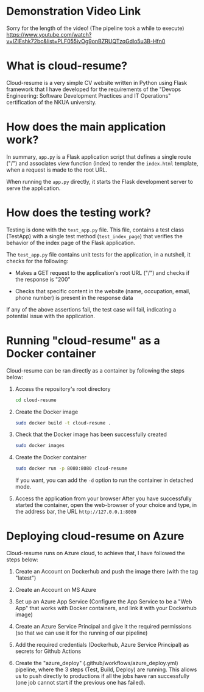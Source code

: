 # Demonstration Video Link
Sorry for the length of the video! (The pipeline took a while to execute)
https://www.youtube.com/watch?v=IZlEshk72bc&list=PLF055ivOg9onBZRUQTzqGdlo5u3B-Hfn0

# What is cloud-resume?

Cloud-resume is a very simple CV website written in Python using Flask framework that I have developed for the requirements of the "Devops Engineering: Software Development Practices and IT Operations" certification of the NKUA university.

# How does the main application work?

In summary, ```app.py``` is a Flask application script that defines a single route ("/") and associates view function (index) to render the ```index.html``` template, when a request is made to the root URL.

When running the ```app.py``` directly, it starts the Flask development server to serve the application.

# How does the testing work?
Testing is done with the ```test_app.py``` file. This file, contains a test class (TestApp) with a single test method (```test_index_page```) that verifies the behavior of the index page of the Flask application.

The ```test_app.py``` file contains unit tests for the application, in a nutshell, it checks for the following:

- Makes a GET request to the application's root URL ("/") and checks if the
  response is "200"

- Checks that specific content in the website (name, occupation, email, phone
  number) is present in the response data

If any of the above assertions fail, the test case will fail, indicating a
potential issue with the application.

# Running "cloud-resume" as a Docker container

Cloud-resume can be ran directly as a container by following the steps below:

1) Access the repository's root directory
   ```BASH
   cd cloud-resume
   ```

2) Create the Docker image
   ```BASH
   sudo docker build -t cloud-resume .
   ```

3) Check that the Docker image has been successfully created
   ```BASH
   sudo docker images
   ```

4) Create the Docker container
   ```BASH
   sudo docker run -p 8080:8080 cloud-resume
   ```
   If you want, you can add the ```-d``` option to run the container in detached mode.

5) Access the application from your browser
   After you have successfully started the container, open the web-browser of your choice and type, in the address bar, the URL ```http://127.0.0.1:8080```

# Deploying cloud-resume on Azure

Cloud-resume runs on Azure cloud, to achieve that, I have followed the steps below:

1) Create an Account on Dockerhub and push the image there (with the tag "latest")

2) Create an Account on MS Azure

3) Set up an Azure App Service (Configure the App Service to be a "Web App" that works with Docker containers, and link it with your Dockerhub image)
  
4) Create an Azure Service Principal and give it the required permissions (so that we can use it for the running of our pipeline)

5) Add the required credentials (Dockerhub, Azure Service Principal) as secrets for Github Actions

6) Create the "azure_deploy" (.github/workflows/azure_deploy.yml) pipeline, where the 3 steps (Test, Build, Deploy) are running. This allows us to push directly to productions if all the jobs have ran successfully (one job cannot start if the previous one has failed).
